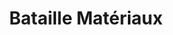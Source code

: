 ---
title: "Bataille Matériaux"
url: /putot-en-auge/bataille-materiaux/
shop: matériel informatique
---